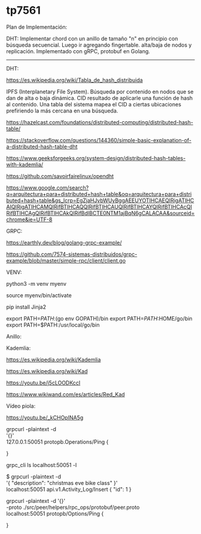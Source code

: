 # tp7561

Plan de Implementación: 

DHT: Implementar chord con un anillo de tamaño "n" en principio con búsqueda secuencial. Luego ir agregando fingertable. alta/baja de nodos y replicación. Implementado con gRPC, protobuf en Golang.

-----------------------------------------------------------------------------

DHT:

https://es.wikipedia.org/wiki/Tabla_de_hash_distribuida


IPFS (Interplanetary File System).
Búsqueda por contenido en nodos que se dan de alta o baja dinámica. CID resultado de aplicarle una función de hash al contenido. Una tabla del sistema mapea el CID a ciertas ubicaciones prefiriendo la más cercana en una búsqueda. 




https://hazelcast.com/foundations/distributed-computing/distributed-hash-table/

https://stackoverflow.com/questions/144360/simple-basic-explanation-of-a-distributed-hash-table-dht

https://www.geeksforgeeks.org/system-design/distributed-hash-tables-with-kademlia/

https://github.com/savoirfairelinux/opendht

https://www.google.com/search?q=arquitectura+para+distributed+hash+table&oq=arquitectura+para+distributed+hash+table&gs_lcrp=EgZjaHJvbWUyBggAEEUYOTIHCAEQIRigATIHCAIQIRigATIHCAMQIRifBTIHCAQQIRifBTIHCAUQIRifBTIHCAYQIRifBTIHCAcQIRifBTIHCAgQIRifBTIHCAkQIRifBdIBCTE0NTM1ajBqN6gCALACAA&sourceid=chrome&ie=UTF-8



GRPC:

https://earthly.dev/blog/golang-grpc-example/

https://github.com/7574-sistemas-distribuidos/grpc-example/blob/master/simple-rpc/client/client.go

VENV:

python3 -m venv myenv

source myenv/bin/activate

pip install Jinja2


export PATH=$PATH:$(go env GOPATH)/bin
export PATH=$PATH:$HOME/go/bin
export PATH=$PATH:/usr/local/go/bin



Anillo:



Kademlia:

https://es.wikipedia.org/wiki/Kademlia

https://es.wikipedia.org/wiki/Kad

https://youtu.be/j5cLOODKccI

https://www.wikiwand.com/es/articles/Red_Kad

Vídeo piola:

https://youtu.be/_kCHOpINA5g




grpcurl -plaintext -d  \
  '{}' \
  127.0.0.1:50051 protopb.Operations/Ping
{
 
}

grpc_cli ls localhost:50051 -l

$ grpcurl -plaintext -d  \
  '{ "description": "christmas eve bike class" }' \
  localhost:50051 api.v1.Activity_Log/Insert
{
  "id": 1
}


grpcurl -plaintext -d '{}' \
   -proto ./src/peer/helpers/rpc_ops/protobuf/peer.proto \
    localhost:50051 protopb/Options/Ping
{
  
}